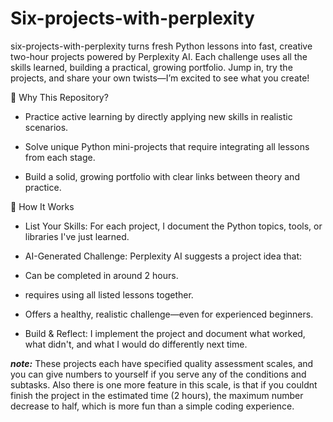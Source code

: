 # Six-projects-with-perplexity
six-projects-with-perplexity turns fresh Python lessons into fast, creative two-hour projects powered by Perplexity AI. Each challenge uses all the skills learned, building a practical, growing portfolio. Jump in, try the projects, and share your own twists—I’m excited to see what you create!

🚀 Why This Repository?

- Practice active learning by directly applying new skills in realistic scenarios.

- Solve unique Python mini-projects that require integrating all lessons from each stage.

- Build a solid, growing portfolio with clear links between theory and practice.

🧰 How It Works

- List Your Skills: For each project, I document the Python topics, tools, or libraries I've just learned.

- AI-Generated Challenge: Perplexity AI suggests a project idea that:

- Can be completed in around 2 hours.

- requires using all listed lessons together.

- Offers a healthy, realistic challenge—even for experienced beginners.

- Build & Reflect: I implement the project and document what worked, what didn't, and what I would do differently next time.

 ***note:*** These projects each have specified quality assessment scales, and you can give numbers to yourself if you serve any of the conditions and subtasks. Also there is one more feature in this scale, is that if you couldnt finish the project in the estimated time (2 hours), the maximum number decrease to half, which is more fun than a simple coding experience.
